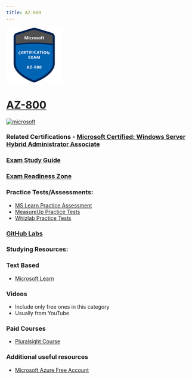 ```yaml
---
title: AZ-800
---
```


<img src="/Images/certs/az-800.png" width="150" height="150">

# [AZ-800](https://learn.microsoft.com/certifications/exams/az-800)

<a href='https://learn.microsoft.com/en-us/certifications/browse/?type=role-based&levels=intermediate' target="_blank"><img alt='microsoft' src='https://img.shields.io/badge/associate-100000?style=for-the-badge&logo=microsoft&logoColor=white&labelColor=0078D4&color=212221'/></a> 

### Related Certifications - [Microsoft Certified: Windows Server Hybrid Administrator Associate](https://learn.microsoft.com/en-us/certifications/windows-server-hybrid-administrator)

### [Exam Study Guide](https://aka.ms/az800-studyguide)
### [Exam Readiness Zone](https://learn.microsoft.com/en-us/shows/exam-readiness-zone/preparing-for-az-800-deploy-and-manage-active-directory-domain-services-as-ds-in-on-premises-and-cloud-environments-segment-1-of-5/)

### Practice Tests/Assessments:
- [MS Learn Practice Assessment](https://learn.microsoft.com/certifications/exams/az-800/practice/assessment?assessment-type=practice&assessmentId=67)
- [MeasureUp Practice Tests](https://www.measureup.com/microsoft-practice-test-az-800-administering-windows-server-hybrid-core-infrastructure.html)
- [Whizlab Practice Tests](https://www.whizlabs.com/microsoft-azure-certification-az-800/)

### [GitHub Labs](https://aka.ms/az800labs)

### Studying Resources:

### Text Based
- [Microsoft Learn](https://learn.microsoft.com/certifications/exams/az-800)
### Videos
- Include only free ones in this category
- Usually from YouTube
### Paid Courses
- [Pluralsight Course](https://www.pluralsight.com/paths/administering-windows-server-hybrid-core-infrastructure-az-800)
### Additional useful resources
- [Microsoft Azure Free Account](https://azure.microsoft.com/en-us/offers/ms-azr-0044p)
